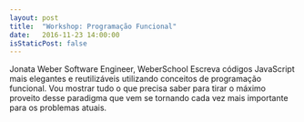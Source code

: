 ```yaml
---
layout: post
title:  "Workshop: Programação Funcional"
date:   2016-11-23 14:00:00
isStaticPost: false
---
```

Jonata Weber Software Engineer, WeberSchool
Escreva códigos JavaScript mais elegantes e reutilizáveis utilizando conceitos de programação funcional. Vou mostrar tudo o que precisa saber para tirar o máximo proveito desse paradigma que vem se tornando cada vez mais importante para os problemas atuais.
